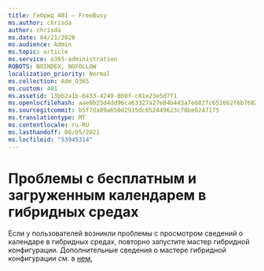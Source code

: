 ```yaml
---
title: Гибрид 401 — FreeBusy
ms.author: chrisda
author: chrisda
ms.date: 04/21/2020
ms.audience: Admin
ms.topic: article
ms.service: o365-administration
ROBOTS: NOINDEX, NOFOLLOW
localization_priority: Normal
ms.collection: Adm_O365
ms.custom: 401
ms.assetid: 13bb2a1b-6433-4249-8b0f-c01e23e5d7f1
ms.openlocfilehash: aae8b25d4dd96ca63327a27e84b443a7e682fc6516b2f6b76820da6b125dc1f4
ms.sourcegitcommit: b5f7da89a650d2915dc652449623c78be6247175
ms.translationtype: MT
ms.contentlocale: ru-RU
ms.lasthandoff: 08/05/2021
ms.locfileid: "53945314"
---
```

# <a name="calendar-freebusy-issues-in-hybrid-environments"></a>Проблемы с бесплатным и загруженным календарем в гибридных средах

Если у пользователей возникли проблемы с просмотром сведений о календаре в гибридных средах, повторно запустите мастер гибридной конфигурации. Дополнительные сведения о мастере гибридной конфигурации см. в [нем.](https://go.microsoft.com/fwlink/p/?linkid=528149)
